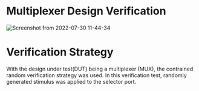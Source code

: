 # Multiplexer Design Verification
![Screenshot from 2022-07-30 11-44-34](https://user-images.githubusercontent.com/41594627/181907886-8d0b0b63-9384-43e4-8708-5a7792590389.png)

# Verification Strategy
With the design under test(DUT) being a multiplexer (MUX), the contrained random verification strategy was used. In this verification test, randomly generated stimulus was applied to the selector port.
